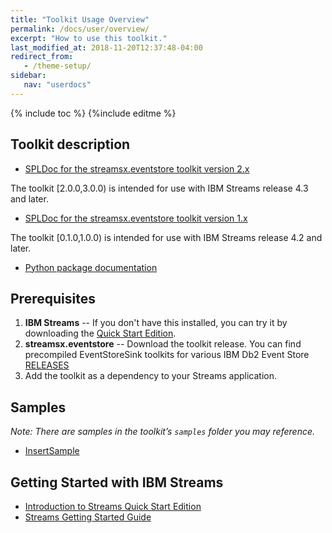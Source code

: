 ```yaml
---
title: "Toolkit Usage Overview"
permalink: /docs/user/overview/
excerpt: "How to use this toolkit."
last_modified_at: 2018-11-20T12:37:48-04:00
redirect_from:
   - /theme-setup/
sidebar:
   nav: "userdocs"
---
```

{% include toc %}
{%include editme %}


## [](#header-1)Toolkit description

* [SPLDoc for the streamsx.eventstore toolkit version 2.x](https://ibmstreams.github.io/streamsx.eventstore/doc/spldoc/html/index.html)

The toolkit [2.0.0,3.0.0) is intended for use with IBM Streams release 4.3 and later.

* [SPLDoc for the streamsx.eventstore toolkit version 1.x](https://ibmstreams.github.io/streamsx.eventstore/doc/spldoc1.0/html/index.html)

The toolkit [0.1.0,1.0.0) is intended for use with IBM Streams release 4.2 and later.

* [Python package documentation](http://streamsxeventstore.readthedocs.io)

## [](#header-2)Prerequisites

1.  **IBM Streams** -- If you don't have this installed, you can try it by downloading the [Quick Start Edition](http://ibm.co/streamsqs).
2.  **streamsx.eventstore** -- Download the toolkit release. You can find precompiled EventStoreSink toolkits for various IBM Db2 Event Store [RELEASES](https://github.com/IBMStreams/streamsx.eventstore/releases)
3.  Add the toolkit as a dependency to your Streams application.

## [](#header-3)Samples

_Note: There are samples in the toolkit’s `samples` folder you may reference._

* [InsertSample](https://github.com/IBMStreams/streamsx.eventstore/tree/develop/samples/EventStoreInsertSample)



## [](#header-4)Getting Started with IBM Streams

* [Introduction to Streams Quick Start Edition](http://ibmstreams.github.io/streamsx.documentation/docs/4.3/qse-intro/)
* [Streams Getting Started Guide](http://ibmstreams.github.io/streamsx.documentation/docs/4.3/qse-getting-started/)

